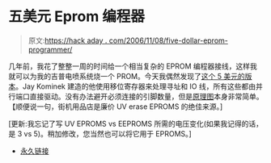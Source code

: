 # 五美元 Eprom 编程器

> 原文:[https://hack aday . com/2006/11/08/five-dollar-eprom-programmer/](https://hackaday.com/2006/11/08/five-dollar-eprom-programmer/)

几年前，我花了整整一周的时间给一个相当复杂的 EPROM 编程器接线，这样我就可以为我的吉普电喷系统烧一个 PROM。今天我偶然发现了[这个 5 美元的版本](http://www.miranda.org/~jkominek/hardware/eeprom/)。Jay Kominek 建造的他使用移位寄存器来处理寻址和 IO 线，所有这些都由并行端口直接驱动。没有办法避开必须连接的引脚数量，但是[原理图](http://www.miranda.org/~jkominek/hardware/eeprom/eepromprog.png)本身非常简单。
【顺便说一句，街机用品店是廉价 UV erase EPROMS 的绝佳来源。]

[更新:我忘记了写 UV EPROMS vs EEPROMS 所需的电压变化(如果我记得的话，是 3 vs 5)。稍加修改，您当然也可以将它用于 EPROMS。]

*   [永久链接](http://www.miranda.org/~jkominek/hardware/eeprom/)